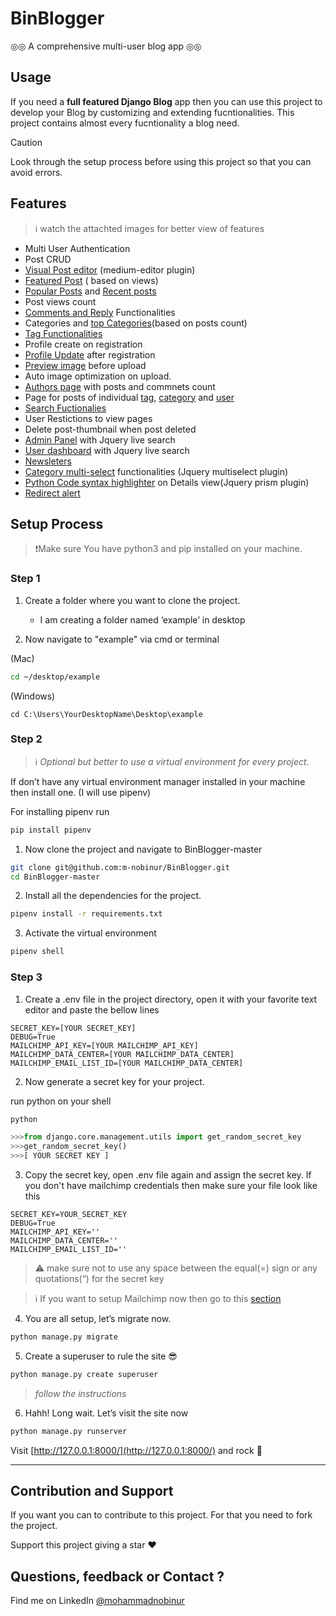 # BinBlogger

◎◎ A comprehensive multi-user blog app ◎◎

## Usage

If you need a **full featured Django Blog** app then you can use this project to develop your Blog by customizing and extending fucntionalities. This project contains almost every fucntionality a blog need.

> [!CAUTION]
> Look through the setup process before using this project so that you can avoid errors.

## Features

> ℹ️ watch the attachted images for better view of features

- Multi User Authentication
- Post CRUD
- [Visual Post editor](demo_images/visual_editor.png) (medium-editor plugin)
- [Featured Post](demo_images/featured_post.png) ( based on views)
- [Popular Posts](demo_images/popular_posts.png) and [Recent posts](demo_images/recent_posts.png)
- Post views count
- [Comments and Reply](demo_images/comments_reply.png) Functionalities
- Categories and [top Categories](demo_images/categories.png)(based on posts count)
- [Tag Functionalities](demo_images/tags.png)
- Profile create on registration
- [Profile Update](demo_images/profile_update.png) after registration
- [Preview image](demo_images/preview.png) before upload
- Auto image optimization on upload.
- [Authors page](demo_images/authors_page.png) with posts and commnets count
- Page for posts of individual [tag](demo_images/tag_posts.png), [category](demo_images/category_posts.png) and [user](demo_images/user_posts.png)
- [Search Fuctionalies](demo_images/search.png)
- User Restictions to view pages
- Delete post-thumbnail when post deleted
- [Admin Panel](demo_images/admin_db.png) with Jquery live search
- [User dashboard](demo_images/user_dashboard.png) with Jquery live search
- [Newsleters](demo_images/newsleters.png)
- [Category multi-select](demo_images/multiselect.png) functionalities (Jquery multiselect plugin)
- [Python Code syntax highlighter](demo_images/codehighlight.png) on Details view(Jquery prism plugin)
- [Redirect alert](demo_images/massage.png)

## Setup Process

> ❗Make sure You have python3 and pip installed on your machine.

### Step 1

1. Create a folder where you want to clone the project.
   - I am creating a folder named ‘example’ in desktop

2. Now navigate to "example" via cmd or terminal

(Mac)

```bash
cd ~/desktop/example
```

(Windows)

 ```shell
cd C:\Users\YourDesktopName\Desktop\example
 ```

### Step 2

> ℹ️ *Optional but better to use a virtual environment for every project.*

If don’t have any virtual environment manager installed in your machine then install one. (I will use pipenv)

For installing pipenv run

```bash
pip install pipenv
```

1. Now clone the project and navigate to BinBlogger-master

```bash
git clone git@github.com:m-nobinur/BinBlogger.git
cd BinBlogger-master
```

2. Install all the dependencies for the project.


```bash
pipenv install -r requirements.txt
```

3. Activate the virtual environment

```bash
pipenv shell
```

### Step 3

1. Create a .env file in the project directory, open it with your favorite text editor and paste the bellow lines

```.file
SECRET_KEY=[YOUR SECRET_KEY]
DEBUG=True
MAILCHIMP_API_KEY=[YOUR MAILCHIMP_API_KEY]
MAILCHIMP_DATA_CENTER=[YOUR MAILCHIMP_DATA_CENTER]
MAILCHIMP_EMAIL_LIST_ID=[YOUR MAILCHIMP_DATA_CENTER]
```

2. Now generate a secret key for your project.

run python on your shell

```bash
python
```

``` python
>>>from django.core.management.utils import get_random_secret_key
>>>get_random_secret_key()
>>>[ YOUR SECRET KEY ]
```

3. Copy the secret key, open .env file again and assign the secret key. If you don't have mailchimp credentials then make sure your file look like this

```.file
SECRET_KEY=YOUR_SECRET_KEY
DEBUG=True
MAILCHIMP_API_KEY=''
MAILCHIMP_DATA_CENTER=''
MAILCHIMP_EMAIL_LIST_ID=''
```

> ⚠️ make sure not to use any space between the equal(=) sign or any quotations(“) for the secret key

> ℹ️
> If you want to setup Mailchimp now then go to this [section](mailchimp_setup.md)

4. You are all setup, let’s migrate now.

```bash
python manage.py migrate
```

5. Create a superuser to rule the site 😎

```bash
python manage.py create superuser

```

> *follow the instructions*

6. Hahh! Long wait. Let’s visit the site now

```bash
python manage.py runserver
```

Visit [http://127.0.0.1:8000/](http://127.0.0.1:8000/) and rock 🤘

---

## Contribution and Support

If you want you can to contribute to this project.
For that you need to fork the project.

Support this project giving a star ❤️

## Questions, feedback or Contact ?

Find me on LinkedIn [@mohammadnobinur](https://www.linkedin.com/in/mohammadnobinur/)
